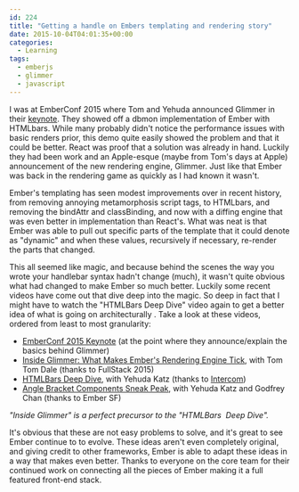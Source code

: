 ```yaml
---
id: 224
title: "Getting a handle on Embers templating and rendering story"
date: 2015-10-04T04:01:35+00:00
categories:
  - Learning
tags:
  - emberjs
  - glimmer
  - javascript
---
```


I was at EmberConf 2015 where Tom and Yehuda announced Glimmer in their [keynote](https://www.youtube.com/watch?v=o12-90Dm-Qs). They showed off a dbmon implementation of Ember with HTMLbars. While many probably didn't notice the performance issues with basic renders prior, this demo quite easily showed the problem and that it could be better. React was proof that a solution was already in hand. Luckily they had been work and an Apple-esque (maybe from Tom's days at Apple) announcement of the new rendering engine, Glimmer. Just like that Ember was back in the rendering game as quickly as I had known it wasn't.

Ember's templating has seen modest improvements over in recent history, from removing annoying metamorphosis script tags, to HTMLbars, and removing the bindAttr and classBinding, and now with a diffing engine that was even better in implementation than React's. What was neat is that Ember was able to pull out specific parts of the template that it could denote as "dynamic" and when these values, recursively if necessary, re-render the parts that changed.

This all seemed like magic, and because behind the scenes the way you wrote your handlebar syntax hadn't change (much), it wasn't quite obvious what had changed to make Ember so much better. Luckily some recent videos have come out that dive deep into the magic. So deep in fact that I might have to watch the "HTMLBars Deep Dive" video again to get a better idea of what is going on architecturally . Take a look at these videos, ordered from least to most granularity:

- [EmberConf 2015 Keynote](https://youtu.be/o12-90Dm-Qs?t=2838) (at the point where they announce/explain the basics behind Glimmer)
- [Inside Glimmer: What Makes Ember's Rendering Engine Tick](https://www.youtube.com/watch?v=VY-r7Ac06ho), with Tom Tom Dale (thanks to FullStack 2015)
- [HTMLBars Deep Dive](https://www.youtube.com/watch?v=DrFXw0QGDLM), with Yehuda Katz (thanks to [Intercom](https://www.intercom.io))
- [Angle Bracket Components Sneak Peak](https://www.youtube.com/watch?v=LsUSurw6sg4), with Yehuda Katz and Godfrey Chan (thanks to Ember SF)

_"Inside Glimmer" is a perfect precursor to the "HTMLBars  Deep Dive"._

It's obvious that these are not easy problems to solve, and it's great to see Ember continue to to evolve. These ideas aren't even completely original, and giving credit to other frameworks, Ember is able to adapt these ideas in a way that makes even better. Thanks to everyone on the core team for their continued work on connecting all the pieces of Ember making it a full featured front-end stack.
